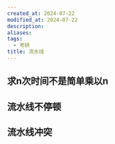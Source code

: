 ```yaml
---
created_at: 2024-07-22
modified_at: 2024-07-22
description: 
aliases: 
tags:
  - 考研
title: 流水线
---
```

## 求n次时间不是简单乘以n
## 流水线不停顿
## 流水线冲突